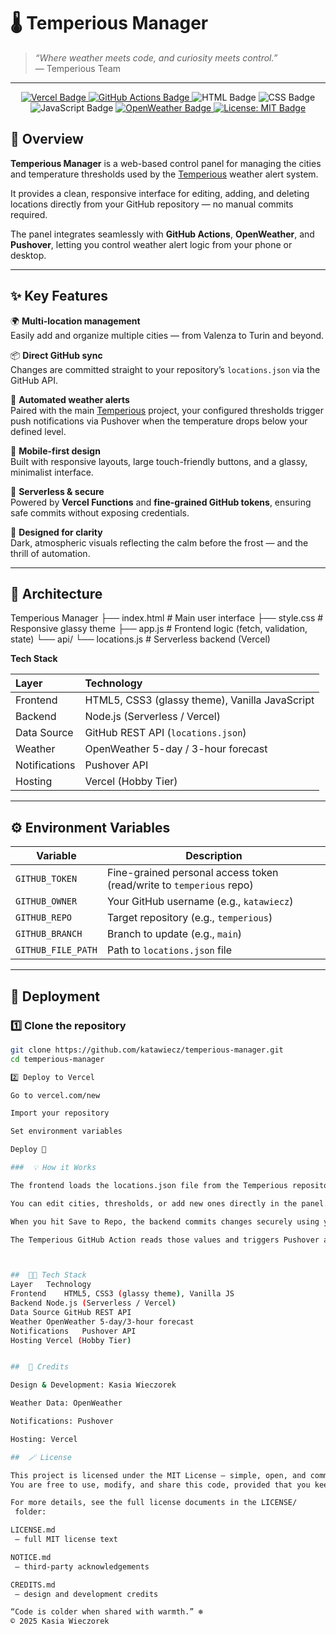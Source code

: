 # 🌡️ Temperious Manager

> *“Where weather meets code, and curiosity meets control.”*  
> — Temperious Team  

---

<p align="center">
  <a href="https://vercel.com">
    <img src="https://img.shields.io/badge/Deployed%20on-Vercel-000000?style=for-the-badge&logo=vercel" alt="Vercel Badge"/>
  </a>
  <a href="https://github.com/katawiecz/temperious-manager/actions">
    <img src="https://img.shields.io/github/actions/workflow/status/katawiecz/temperious-manager/deploy.yml?style=for-the-badge&logo=github&label=GitHub%20Actions" alt="GitHub Actions Badge"/>
  </a>
  <img src="https://img.shields.io/badge/HTML5-%23E34F26?style=for-the-badge&logo=html5&logoColor=white" alt="HTML Badge"/>
  <img src="https://img.shields.io/badge/CSS3-%231572B6?style=for-the-badge&logo=css3&logoColor=white" alt="CSS Badge"/>
  <img src="https://img.shields.io/badge/JavaScript-%23F7DF1E?style=for-the-badge&logo=javascript&logoColor=black" alt="JavaScript Badge"/>
  <a href="https://openweathermap.org">
    <img src="https://img.shields.io/badge/OpenWeather-API-orange?style=for-the-badge&logo=icloud&logoColor=white" alt="OpenWeather Badge"/>
  </a>
  <a href="./LICENSE/LICENSE.md">
    <img src="https://img.shields.io/badge/License-MIT-green?style=for-the-badge&logo=open-source-initiative&logoColor=white" alt="License: MIT Badge"/>
  </a>
</p>


## 🧭 Overview

**Temperious Manager** is a web-based control panel for managing the cities and temperature thresholds used by the [Temperious](https://github.com/katawiecz/temperious) weather alert system.  

It provides a clean, responsive interface for editing, adding, and deleting locations directly from your GitHub repository — no manual commits required.  

The panel integrates seamlessly with **GitHub Actions**, **OpenWeather**, and **Pushover**, letting you control weather alert logic from your phone or desktop.


---

## ✨ Key Features

🌍 **Multi-location management**  
Easily add and organize multiple cities — from Valenza to Turin and beyond.

📦 **Direct GitHub sync**  
Changes are committed straight to your repository’s `locations.json` via the GitHub API.

🔔 **Automated weather alerts**  
Paired with the main [Temperious](https://github.com/katawiecz/temperious) project, your configured thresholds trigger push notifications via Pushover when the temperature drops below your defined level.

📱 **Mobile-first design**  
Built with responsive layouts, large touch-friendly buttons, and a glassy, minimalist interface.

💾 **Serverless & secure**  
Powered by **Vercel Functions** and **fine-grained GitHub tokens**, ensuring safe commits without exposing credentials.

🎨 **Designed for clarity**  
Dark, atmospheric visuals reflecting the calm before the frost — and the thrill of automation.

---

## 🧩 Architecture



Temperious Manager
├── index.html # Main user interface
├── style.css # Responsive glassy theme
├── app.js # Frontend logic (fetch, validation, state)
└── api/
└── locations.js # Serverless backend (Vercel)




**Tech Stack**

| Layer | Technology |
|:------|:------------|
| Frontend | HTML5, CSS3 (glassy theme), Vanilla JavaScript |
| Backend | Node.js (Serverless / Vercel) |
| Data Source | GitHub REST API (`locations.json`) |
| Weather | OpenWeather 5-day / 3-hour forecast |
| Notifications | Pushover API |
| Hosting | Vercel (Hobby Tier) |

---

## ⚙️ Environment Variables

| Variable | Description |
|-----------|-------------|
| `GITHUB_TOKEN` | Fine-grained personal access token (read/write to `temperious` repo) |
| `GITHUB_OWNER` | Your GitHub username (e.g., `katawiecz`) |
| `GITHUB_REPO` | Target repository (e.g., `temperious`) |
| `GITHUB_BRANCH` | Branch to update (e.g., `main`) |
| `GITHUB_FILE_PATH` | Path to `locations.json` file |

---

## 🚀 Deployment

### 1️⃣ Clone the repository
```bash
git clone https://github.com/katawiecz/temperious-manager.git
cd temperious-manager

2️⃣ Deploy to Vercel

Go to vercel.com/new

Import your repository

Set environment variables

Deploy 🎉

###  💡 How it Works

The frontend loads the locations.json file from the Temperious repository through the GitHub API.

You can edit cities, thresholds, or add new ones directly in the panel.

When you hit Save to Repo, the backend commits changes securely using your GitHub token.

The Temperious GitHub Action reads those values and triggers Pushover alerts when tomorrow’s minimum temperature is below your threshold.



##  🧑‍💻 Tech Stack
Layer	Technology
Frontend	HTML5, CSS3 (glassy theme), Vanilla JS
Backend	Node.js (Serverless / Vercel)
Data Source	GitHub REST API
Weather	OpenWeather 5-day/3-hour forecast
Notifications	Pushover API
Hosting	Vercel (Hobby Tier)


##  🧊 Credits

Design & Development: Kasia Wieczorek

Weather Data: OpenWeather

Notifications: Pushover

Hosting: Vercel

##  🪄 License

This project is licensed under the MIT License — simple, open, and community-friendly.
You are free to use, modify, and share this code, provided that you keep the original copyright notice.

For more details, see the full license documents in the LICENSE/
 folder:

LICENSE.md
 — full MIT license text

NOTICE.md
 — third-party acknowledgements

CREDITS.md
 — design and development credits

“Code is colder when shared with warmth.” ❄️
© 2025 Kasia Wieczorek